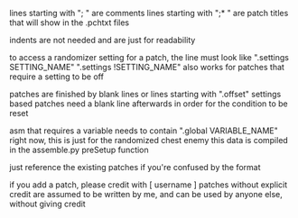 lines starting with "; " are comments
lines starting with ";* " are patch titles that will show in the .pchtxt files

indents are not needed and are just for readability

to access a randomizer setting for a patch, the line must look like ".settings SETTING_NAME"
".settings !SETTING_NAME" also works for patches that require a setting to be off

patches are finished by blank lines or lines starting with ".offset"
settings based patches need a blank line afterwards in order for the condition to be reset

asm that requires a variable needs to contain ".global VARIABLE_NAME"
right now, this is just for the randomized chest enemy
this data is compiled in the assemble.py preSetup function

just reference the existing patches if you're confused by the format

if you add a patch, please credit with [ username ]
patches without explicit credit are assumed to be written by me, and can be used by anyone else, without giving credit
